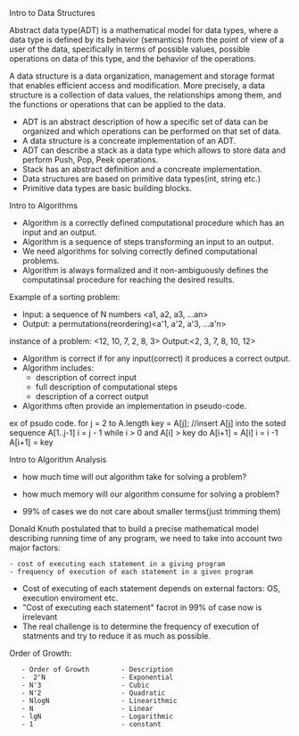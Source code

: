 Intro to Data Structures

Abstract data type(ADT) is a mathematical model for data types, where a data type is defined by its behavior (semantics) from the point of view of a user of the data, specifically in terms of possible values, possible operations on data of this type, and the behavior of the operations.

A data structure is a data organization, management and storage format that enables efficient access and modification. More precisely, a data structure is a collection of data values, the relationships among them, and the functions or operations that can be applied to the data.

- ADT is an abstract description of how a specific set of data can be organized and which operations can be performed on that set of data.
- A data structure is a concreate implementation of an ADT.
- ADT can describe a stack as a data type which allows to store data and perform Push, Pop, Peek operations.
- Stack has an abstract definition and a concreate implementation.
- Data structures are based on primitive data types(int, string etc.)
- Primitive data types are basic building blocks.

Intro to Algorithms

- Algorithm is a correctly defined computational procedure which has an input and an output.
- Algorithm is a sequence of steps transforming an input to an output.
- We need algorithms for solving correctly defined computational problems.
- Algorithm is always formalized and it non-ambiguously defines the computatinsal procedure for reaching the desired results.

Example of a sorting problem:

- Input: a sequence of N numbers <a1, a2, a3, ...an>
- Output: a permutations(reordering)<a'1, a'2, a'3, ...a'n>

instance of a problem: <12, 10, 7, 2, 8, 3>
Output:<2, 3, 7, 8, 10, 12>

- Algorithm is correct if for any input(correct) it produces a correct output.
- Algorithm includes:
  - description of correct input
  - full description of computational steps
  - description of a correct output
- Algorithms often provide an implementation in pseudo-code.

ex of psudo code.
for j = 2 to A.length
key = A[j];
//insert A[j] into the soted sequence A[1..j-1]
i = j - 1
while i > 0 and A[i] > key
do A[i+1] = A[i]
i = i -1
A[i+1] = key

Intro to Algorithm Analysis

- how much time will out algorithm take for solving a problem?
- how much memory will our algorithm consume for solving a problem?

- 99% of cases we do not care about smaller terms(just trimming them)

Donald Knuth postulated that to build a precise mathematical model describing running time of any program, we need to take into account two major factors:

    - cost of executing each statement in a giving program
    - frequency of execution of each statement in a given program

- Cost of executing of each statement depends on external factors: OS, execution enviroment etc.
- "Cost of executing each statement" facrot in 99% of case now is irrelevant
- The real challenge is to determine the frequency of execution of statments and try to reduce it as much as possible.

Order of Growth:

       - Order of Growth        - Description
       -  2'N                   - Exponential
       - N'3                    - Cubic
       - N'2                    - Quadratic
       - NlogN                  - Linearithmic
       - N                      - Linear
       - lgN                    - Logarithmic
       - 1                      - constant
